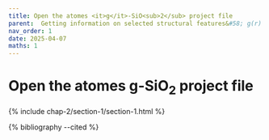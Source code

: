 ```yaml
---
title: Open the atomes <it>g</it>-SiO<sub>2</sub> project file
parent:  Getting information on selected structural features&#58; g(r) in <it>g</it>-SiO<sub>2</sub>
nav_order: 1
date: 2025-04-07
maths: 1
---
```


# Open the atomes <it>g</it>-SiO<sub>2</sub> project file

{% include chap-2/section-1/section-1.html %}

{% bibliography --cited %}
